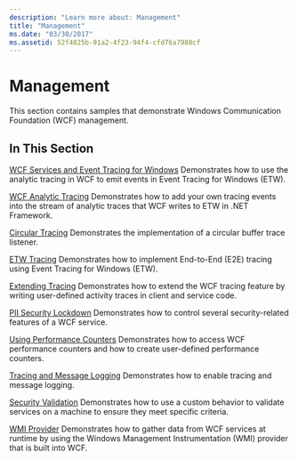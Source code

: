 ```yaml
---
description: "Learn more about: Management"
title: "Management"
ms.date: "03/30/2017"
ms.assetid: 52f4825b-91a2-4f23-94f4-cfd76a7980cf
---
```

# Management

This section contains samples that demonstrate Windows Communication Foundation (WCF) management.

## In This Section

 [WCF Services and Event Tracing for Windows](wcf-services-and-event-tracing-for-windows.md)
Demonstrates how to use the analytic tracing in WCF to emit events in Event Tracing for Windows (ETW).

 [WCF Analytic Tracing](wcf-analytic-tracing.md)
Demonstrates how to add your own tracing events into the stream of analytic traces that WCF writes to ETW in .NET Framework.

 [Circular Tracing](circular-tracing.md)
Demonstrates the implementation of a circular buffer trace listener.

 [ETW Tracing](etw-tracing.md)
Demonstrates how to implement End-to-End (E2E) tracing using Event Tracing for Windows (ETW).

 [Extending Tracing](extending-tracing.md)
Demonstrates how to extend the WCF tracing feature by writing user-defined activity traces in client and service code.

 [PII Security Lockdown](pii-security-lockdown.md)
Demonstrates how to control several security-related features of a WCF service.

 [Using Performance Counters](using-performance-counters.md)
Demonstrates how to access WCF performance counters and how to create user-defined performance counters.

 [Tracing and Message Logging](tracing-and-message-logging.md)
Demonstrates how to enable tracing and message logging.

 [Security Validation](security-validation.md)
Demonstrates how to use a custom behavior to validate services on a machine to ensure they meet specific criteria.

 [WMI Provider](wmi-provider.md)
Demonstrates how to gather data from WCF services at runtime by using the Windows Management Instrumentation (WMI) provider that is built into WCF.
